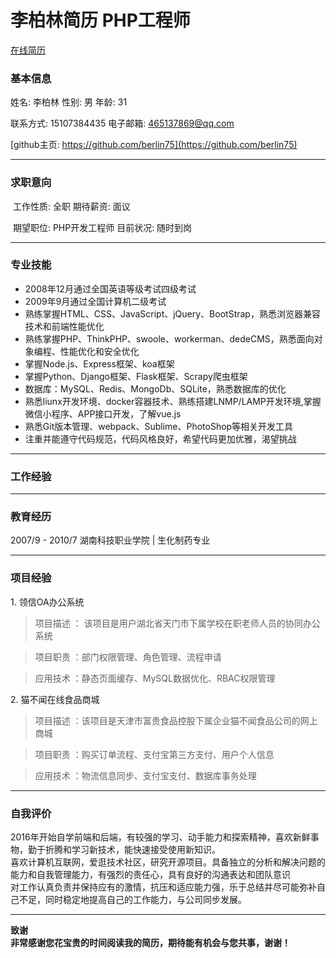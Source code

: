 # 李柏林简历 PHP工程师
[在线简历](https://berlin75.github.io/resume/index.html 'html resume')

### 基本信息

姓名: 李柏林  性别: 男​  年龄: 31  

​联系方式: 15107384435  电子邮箱: 465137869@qq.com

[github主页: https://github.com/berlin75](https://github.com/berlin75)

---
### 求职意向

​ 工作性质: 全职 期待薪资: 面议

​ 期望职位: PHP开发工程师 目前状况: 随时到岗

---
### 专业技能

  * 2008年12月通过全国英语等级考试四级考试
  * 2009年9月通过全国计算机二级考试
  * 熟练掌握HTML、CSS、JavaScript、jQuery、BootStrap，熟悉浏览器兼容技术和前端性能优化
  * 熟练掌握PHP、ThinkPHP、swoole、workerman、dedeCMS，熟悉面向对象编程、性能优化和安全优化
  * 掌握Node.js、Express框架、koa框架
  * 掌握Python、Django框架、Flask框架、Scrapy爬虫框架
  * 数据库：MySQL、Redis、MongoDb、SQLite，熟悉数据库的优化
  * 熟悉liunx开发环境、docker容器技术、熟练搭建LNMP/LAMP开发环境,掌握微信小程序、APP接口开发，了解vue.js
  * 熟悉Git版本管理、webpack、Sublime、PhotoShop等相关开发工具
  * 注重并能遵守代码规范，代码风格良好，希望代码更加优雅，渴望挑战

---
### 工作经验

---
### 教育经历

​2007/9 - 2010/7 湖南科技职业学院 | 生化制药专业

---
### 项目经验

​1. 领信OA办公系统

> 项目描述 ： 该项目是用户湖北省天门市下属学校在职老师人员的协同办公系统

> 项目职责 ：部门权限管理、角色管理、流程申请

> 应用技术 ：静态页面缓存、MySQL数据优化、RBAC权限管理

​2. 猫不闻在线食品商城

> 项目描述 ：该项目是天津市富贵食品控股下属企业猫不闻食品公司的网上商城

> 项目职责 ：购买订单流程、支付宝第三方支付、用户个人信息

> 应用技术 ：物流信息同步、支付宝支付、数据库事务处理

---
### 自我评价

2016年开始自学前端和后端，有较强的学习、动手能力和探索精神，喜欢新鲜事物，勤于折腾和学习新技术，能快速接受使用新知识。  
喜欢计算机互联网，爱逛技术社区，研究开源项目。具备独立的分析和解决问题的能力和自我管理能力，有强烈的责任心，具有良好的沟通表达和团队意识  
对工作认真负责并保持应有的激情，抗压和适应能力强，乐于总结并尽可能弥补自己不足，同时稳定地提高自己的工作能力，与公司同步发展。

---
**致谢  
非常感谢您花宝贵的时间阅读我的简历，期待能有机会与您共事，谢谢！**

